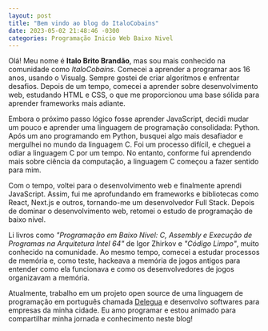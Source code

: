 ```yaml
---
layout: post
title: "Bem vindo ao blog do ItaloCobains"
date: 2023-05-02 21:48:46 -0300
categories: Programação Inicio Web Baixo Nivel
---
```


Olá! Meu nome é **Italo Brito Brandão**, mas sou mais conhecido na comunidade como *ItaloCobains*. Comecei a aprender a programar aos 16 anos, usando o Visualg. Sempre gostei de criar algoritmos e enfrentar desafios. Depois de um tempo, comecei a aprender sobre desenvolvimento web, estudando HTML e CSS, o que me proporcionou uma base sólida para aprender frameworks mais adiante.

Embora o próximo passo lógico fosse aprender JavaScript, decidi mudar um pouco e aprender uma linguagem de programação consolidada: Python. Após um ano programando em Python, busquei algo mais desafiador e mergulhei no mundo da linguagem C. Foi um processo difícil, e cheguei a odiar a linguagem C por um tempo. No entanto, conforme fui aprendendo mais sobre ciência da computação, a linguagem C começou a fazer sentido para mim.

Com o tempo, voltei para o desenvolvimento web e finalmente aprendi JavaScript. Assim, fui me aprofundando em frameworks e bibliotecas como React, Next.js e outros, tornando-me um desenvolvedor Full Stack. Depois de dominar o desenvolvimento web, retomei o estudo de programação de baixo nível.

Li livros como *"Programação em Baixo Nível: C, Assembly e Execução de Programas na Arquitetura Intel 64"* de Igor Zhirkov e *"Código Limpo"*, muito conhecido na comunidade. Ao mesmo tempo, comecei a estudar processos de memória e, como teste, hackeava a memória de jogos antigos para entender como ela funcionava e como os desenvolvedores de jogos organizavam a memória.

Atualmente, trabalho em um projeto open source de uma linguagem de programação em português chamada [Delegua](https://github.com/DesignLiquido/delegua) e desenvolvo softwares para empresas da minha cidade. Eu amo programar e estou animado para compartilhar minha jornada e conhecimento neste blog!
